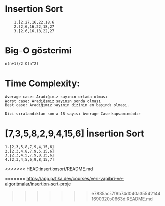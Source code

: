 # Insertion Sort

```[22,27,16,2,18,6] 
    1.[2,27,16,22,18,6]
    2.[2,6,16,22,18,27]
    3.[2,6,16,18,22,27] 
```
#  Big-O gösterimi
``` n(n+1)/2 O(n^2) ```

#  Time Complexity: 
```
Average case: Aradığımız sayının ortada olması
Worst case: Aradığımız sayının sonda olması
Best case: Aradığımız sayının dizinin en başında olması. 

````
```
Dizi sıralandıktan sonra 18 sayısı Average Case kapsamındadır
```

#  [7,3,5,8,2,9,4,15,6] İnsertion Sort
```
1.[2,3,5,8,7,9,4,15,6]
2.[2,3,4,8,7,9,5,15,6]
3.[2,3,4,5,7,9,8,15,6]
4.[2,3,4,5,6,9,8,15,7]
```
<<<<<<< HEAD:insertionsort/README.md


=======
https://app.patika.dev/courses/veri-yapilari-ve-algoritmalar/insertion-sort-proje
>>>>>>> e7835ac57f9b74d040a355421441690320b0663d:README.md
